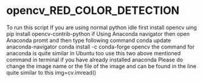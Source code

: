# opencv_RED_COLOR_DETECTION
To run this script
If you are using normal python idle
first install opencv
uing pip install opencv-contrib-python
if Using Anaconda navigator then open Anaconda promt and then type following command
conda update anaconda-navigator
conda install -c conda-forge opencv
the command for anaconda is quite similar in Ubuntu too use this two above mentioned command in terminal if you have already installed anaconda 
Please do change the image name or the file of the image and can be found in the line quite similar to this img=cv.imread()
